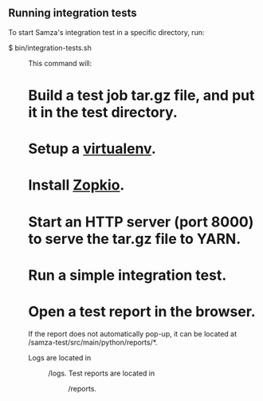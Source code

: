 ## Running integration tests

To start Samza's integration test in a specific directory, run:

  $ bin/integration-tests.sh <dir>

This command will:

# Build a test job tar.gz file, and put it in the test directory.
# Setup a [virtualenv](https://virtualenv.readthedocs.org/en/latest/).
# Install [Zopkio](https://github.com/linkedin/zopkio).
# Start an HTTP server (port 8000) to serve the tar.gz file to YARN.
# Run a simple integration test.
# Open a test report in the browser.

If the report does not automatically pop-up, it can be located at <INCUBATOR-SAMZA-MASTER>/samza-test/src/main/python/reports/*.

Logs are located in <dir>/logs. Test reports are located in <dir>/reports.
